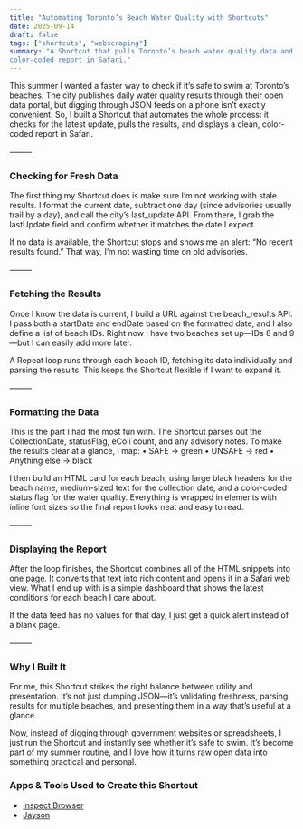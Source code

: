 ```yaml
---
title: "Automating Toronto’s Beach Water Quality with Shortcuts"
date: 2025-09-14
draft: false
tags: ["shortcuts", "webscraping"]
summary: "A Shortcut that pulls Toronto’s beach water quality data and shows a simple, 
color-coded report in Safari."
---
```


This summer I wanted a faster way to check if it’s safe to swim at Toronto’s beaches. The city 
publishes daily water quality results through their open data portal, but digging through JSON 
feeds on a phone isn’t exactly convenient. So, I built a Shortcut that automates the whole process: 
it checks for the latest update, pulls the results, and displays a clean, color-coded report in Safari.

⸻

### Checking for Fresh Data

The first thing my Shortcut does is make sure I’m not working with stale results. I format the 
current date, subtract one day (since advisories usually trail by a day), and call the city’s 
last_update API. From there, I grab the lastUpdate field and confirm whether it matches the date I expect.

If no data is available, the Shortcut stops and shows me an alert: “No recent results 
found.” That way, I’m not wasting time on old advisories.

⸻

### Fetching the Results

Once I know the data is current, I build a URL against the beach_results API. I pass both a 
startDate and endDate based on the formatted date, and I also define a list of beach IDs. Right 
now I have two beaches set up—IDs 8 and 9—but I can easily add more later.

A Repeat loop runs through each beach ID, fetching its data individually and parsing the 
results. This keeps the Shortcut flexible if I want to expand it.

⸻

### Formatting the Data

This is the part I had the most fun with. The Shortcut parses out the CollectionDate, 
statusFlag, eColi count, and any advisory notes. To make the results clear at a glance, 
I map:
	•	SAFE → green
	•	UNSAFE → red
	•	Anything else → black

I then build an HTML card for each beach, using large black headers for the beach name, 
medium-sized text for the collection date, and a color-coded status flag for the water 
quality. Everything is wrapped in <span> elements with inline font sizes so the final 
report looks neat and easy to read.

⸻

### Displaying the Report

After the loop finishes, the Shortcut combines all of the HTML snippets into one page. It 
converts that text into rich content and opens it in a Safari web view. What I end up with 
is a simple dashboard that shows the latest conditions for each beach I care about.

If the data feed has no values for that day, I just get a quick alert instead of a blank page.

⸻

### Why I Built It

For me, this Shortcut strikes the right balance between utility and presentation. It’s not 
just dumping JSON—it’s validating freshness, parsing results for multiple beaches, and 
presenting them in a way that’s useful at a glance.

Now, instead of digging through government websites or spreadsheets, I just run the Shortcut 
and instantly see whether it’s safe to swim. It’s become part of my summer routine, and I love 
how it turns raw open data into something practical and personal.


### Apps & Tools Used to Create this Shortcut

- [Inspect Browser](https://apps.apple.com/app/id1203594958)
- [Jayson](https://apps.apple.com/app/id1447750768)


